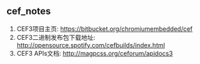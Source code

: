 ## cef_notes
1. CEF3项目主页: https://bitbucket.org/chromiumembedded/cef
2. CEF3二进制发布包下载地址: http://opensource.spotify.com/cefbuilds/index.html
3. CEF3 APIs文档: http://magpcss.org/ceforum/apidocs3

